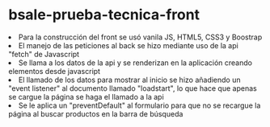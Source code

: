 # bsale-prueba-tecnica-front

<li> Para la construcción del front se usó vanila JS, HTML5, CSS3 y Boostrap </li>

<li> El manejo de las peticiones al back se hizo mediante uso de la api "fetch" de Javascript</li>
<li> Se llama a los datos de la api y se renderizan en la aplicación creando elementos desde javascript </li>
<li> El llamado de los datos para mostrar al inicio se hizo añadiendo un "event listener" al documento llamado "loadstart", lo que hace que apenas se cargue la página se haga el llamado a la api </li>
<li> Se le aplica un "preventDefault" al formulario para que no se recargue la página al buscar productos en la barra de búsqueda </li>
